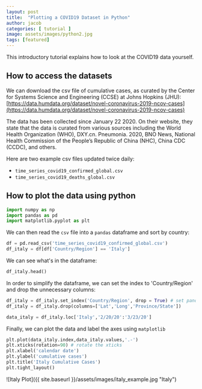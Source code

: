 ```yaml
---
layout: post
title:  "Plotting a COVID19 Dataset in Python"
author: jacob
categories: [ tutorial ]
image: assets/images/python2.jpg
tags: [featured]
---
```

This introductory tutorial explains how to look at the COVID19 data yourself.

## How to access the datasets

We can download the csv file of cumulative cases, as curated by the Center for Systems Science and Engineering (CCSE) at Johns Hopkins (JHU): [https://data.humdata.org/dataset/novel-coronavirus-2019-ncov-cases](https://data.humdata.org/dataset/novel-coronavirus-2019-ncov-cases)

The data has been collected since January 22 2020. On their website, they state that the data is curated from various sources including the World Health Organization (WHO), DXY.cn. Pneumonia. 2020, BNO News, National Health Commission of the People’s Republic of China (NHC), China CDC (CCDC), and others.

Here are two example csv files updated twice daily:
* `time_series_covid19_confirmed_global.csv`
* `time_series_covid19_deaths_global.csv`

## How to plot the data using python

```python
import numpy as np
import pandas as pd
import matplotlib.pyplot as plt
```

We can then read the `csv` file into a `pandas` dataframe and sort by country:
```python
df = pd.read_csv('time_series_covid19_confirmed_global.csv')
df_italy = df[df['Country/Region'] == 'Italy']
```

We can see what's in the dataframe:
```python
df_italy.head()
```

In order to simplify the dataframe, we can set the index to 'Country/Region' and drop the unnecessary columns:

```python
df_italy = df_italy.set_index('Country/Region', drop = True) # set pandas dataframe index to country
df_italy = df_italy.drop(columns=['Lat','Long','Province/State'])

data_italy = df_italy.loc['Italy','2/20/20':'3/23/20']
```

Finally, we can plot the data and label the axes using `matplotlib`
```python
plt.plot(data_italy.index,data_italy.values,'.-')
plt.xticks(rotation=90) # rotate the xticks
plt.xlabel('calendar date')
plt.ylabel('cumulative cases')
plt.title('Italy Cumulative Cases')
plt.tight_layout()
```
![Italy Plot]({{ site.baseurl }}/assets/images/italy_example.jpg "Italy")

